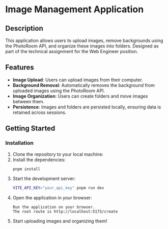# Image Management Application

## Description

This application allows users to upload images, remove backgrounds using the PhotoRoom API, and organize these images into folders. Designed as part of the technical assignment for the Web Engineer position.

## Features

- **Image Upload**: Users can upload images from their computer.
- **Background Removal**: Automatically removes the background from uploaded images using the PhotoRoom API.
- **Image Organization**: Users can create folders and move images between them.
- **Persistence**: Images and folders are persisted locally, ensuring data is retained across sessions.

## Getting Started

### Installation

1. Clone the repository to your local machine:
2. Install the dependencies:
   ```bash
   pnpm install
   ```
3. Start the development server:
   ```bash
   VITE_API_KEY="your_api_key" pnpm run dev
   ```
4. Open the application in your browser:
   ```
   Run the application on your browser.
   The root route is http://localhost:5173/create
   ```
5. Start uploading images and organizing them!
